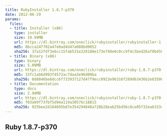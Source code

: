 ```yaml
---
title: RubyInstaller 1.8.7-p370
date: 2012-06-29
params:
  files:
  - title: Installer (x86)
    type: installer
    size: 10.99MB
    url: https://dl.bintray.com/oneclick/rubyinstaller/rubyinstaller-1.8.7-p370.exe
    md5: 8bcca24f702a47e0ad4d47a080bd0052
    sha256: 37a12fdf3e6cc15fab531e228180e173e740e0c0cc9f4c5bed26af0b450a6292
  - title: Binary (x86)
    type: binary
    size: 5.09MB
    url: https://dl.bintray.com/oneclick/rubyinstaller/ruby-1.8.7-p370-i386-mingw32.7z
    md5: 33fc1ab6d993f4572ac7daa3e96d09ba
    sha256: 0d8846be6dcc6f733937127d47f9ecc0923e96316f289d63436b2e8350699529
  - title: Documentation
    type: docs
    size: 2.94MB
    url: https://dl.bintray.com/oneclick/rubyinstaller/ruby-1.8.7-p370-doc-chm.7z
    md5: f03a99f73fbf5d94a119a30576c18815
    sha256: 925bee2d104695bd7e354294840a728b28eab25bd56c8ce05f32ea6333482bdb
---
```


## Ruby 1.8.7-p370
